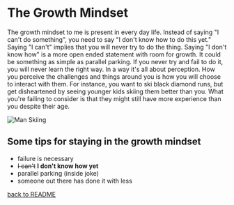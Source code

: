 # The Growth Mindset

The growth mindset to me is present in every day life. Instead of saying "I can't do something", you need to say "I don't know how to do this yet." Saying "I can't" implies that you will never try to do the thing. Saying "I don't know how" is a more open ended statement with room for growth. It could be something as simple as parallel parking. If you never try and fail to do it, you will never learn the right way. In a way it's all about perception. How you perceive the challenges and things around you is how you will choose to interact with them. For instance, you want to ski black diamond runs, but get disheartened by seeing younger kids skiing them better than you. What you're failing to consider is that they might still have more experience than you despite their age.

![Man Skiing](https://images.unsplash.com/photo-1551698618-1dfe5d97d256?ixlib=rb-1.2.1&ixid=eyJhcHBfaWQiOjEyMDd9&auto=format&fit=crop&w=1350&q=80)

## Some tips for staying in the growth mindset

- failure is necessary
- ~~I can't~~ **I don't know how yet**
- parallel parking (inside joke)
- someone out there has done it with less







[back to README](README.md)
